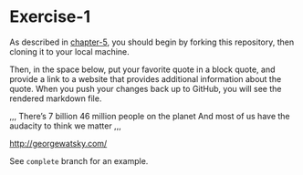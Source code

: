 # Exercise-1

As described in [chapter-5](https://info201-s17.github.io/book/introduction-to-git-and-github.html), you should begin by forking this repository, then cloning it to your local machine.

Then, in the space below, put your favorite quote in a block quote, and provide a link to a website that provides additional information about the quote. When you push your changes back up to GitHub, you will see the rendered markdown file.

,,,
There’s 7 billion 46 million people on the planet
And most of us have the audacity to think we matter
,,,

http://georgewatsky.com/

See `complete` branch for an example.
